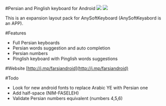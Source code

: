 #Persian and Pinglish keyboard for Android
![](http://i.imgur.com/rfdTI.png) 
![](http://i.imgur.com/VusLW.png)

This is an expansion layout pack for AnySoftKeyboard (AnySoftKeyabord is an APP).

#Features
* Full Persian keyboards
* Persian words suggestion and auto completion
* Persian numbers
* Pinglish keyboard with Pinglish words suggestions

#Website
[http://j.mp/farsiandroid](http://j.mp/farsiandroid)

#Todo
* Look for new android fonts to replace Arabic YE with Persian one
* Add half-space (NIM-FASELEH)
* Validate Persian numbers equivalent (numbers 4,5,6)